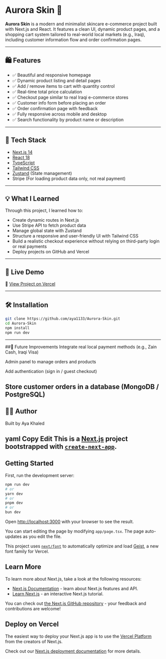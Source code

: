 # Aurora Skin 🌸

**Aurora Skin** is a modern and minimalist skincare e-commerce project built with Next.js and React. It features a clean UI, dynamic product pages, and a shopping cart system tailored to real-world local markets (e.g., Iraq), including customer information flow and order confirmation pages.

---

## 🛍️ Features

- ✅ Beautiful and responsive homepage
- ✅ Dynamic product listing and detail pages
- ✅ Add / remove items to cart with quantity control
- ✅ Real-time total price calculation
- ✅ Checkout page similar to real Iraqi e-commerce stores
- ✅ Customer info form before placing an order
- ✅ Order confirmation page with feedback
- ✅ Fully responsive across mobile and desktop
- ✅ Search functionality by product name or description

---

## 🧱 Tech Stack

- [Next.js 14](https://nextjs.org/)
- [React 18](https://reactjs.org/)
- [TypeScript](https://www.typescriptlang.org/)
- [Tailwind CSS](https://tailwindcss.com/)
- [Zustand](https://github.com/pmndrs/zustand) (State management)
- Stripe (For loading product data only, not real payment)

---



## 💡 What I Learned

Through this project, I learned how to:

- Create dynamic routes in Next.js
- Use Stripe API to fetch product data
- Manage global state with Zustand
- Structure a responsive and user-friendly UI with Tailwind CSS
- Build a realistic checkout experience without relying on third-party login or real payments
- Deploy projects on GitHub and Vercel

---

## 🚀 Live Demo

🔗 [View Project on Vercel](https://aurora-skin-y38z.vercel.app/)

---

## 🛠️ Installation

```bash
git clone https://github.com/aya1133/Aurora-Skin.git
cd Aurora-Skin
npm install
npm run dev
```
---
##📌 Future Improvements
Integrate real local payment methods (e.g., Zain Cash, Iraqi Visa)

Admin panel to manage orders and products

Add authentication (sign in / guest checkout)

Store customer orders in a database (MongoDB / PostgreSQL)
 ---
## 🙋‍♀️ Author
Built by Aya Khaled

yaml
Copy
Edit
This is a [Next.js](https://nextjs.org) project bootstrapped with [`create-next-app`](https://nextjs.org/docs/app/api-reference/cli/create-next-app).
---
## Getting Started

First, run the development server:

```bash
npm run dev
# or
yarn dev
# or
pnpm dev
# or
bun dev
```

Open [http://localhost:3000](http://localhost:3000) with your browser to see the result.

You can start editing the page by modifying `app/page.tsx`. The page auto-updates as you edit the file.

This project uses [`next/font`](https://nextjs.org/docs/app/building-your-application/optimizing/fonts) to automatically optimize and load [Geist](https://vercel.com/font), a new font family for Vercel.

## Learn More

To learn more about Next.js, take a look at the following resources:

- [Next.js Documentation](https://nextjs.org/docs) - learn about Next.js features and API.
- [Learn Next.js](https://nextjs.org/learn) - an interactive Next.js tutorial.

You can check out [the Next.js GitHub repository](https://github.com/vercel/next.js) - your feedback and contributions are welcome!

## Deploy on Vercel

The easiest way to deploy your Next.js app is to use the [Vercel Platform](https://vercel.com/new?utm_medium=default-template&filter=next.js&utm_source=create-next-app&utm_campaign=create-next-app-readme) from the creators of Next.js.

Check out our [Next.js deployment documentation](https://nextjs.org/docs/app/building-your-application/deploying) for more details.
